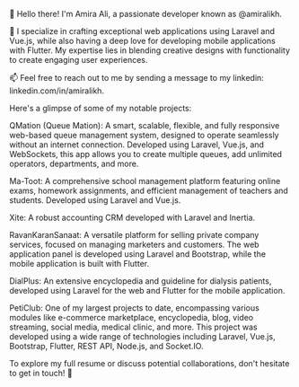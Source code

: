 👋 Hello there! I'm Amira Ali, a passionate developer known as @amiralikh.

🚀 I specialize in crafting exceptional web applications using Laravel and Vue.js, while also having a deep love for developing mobile applications with Flutter. My expertise lies in blending creative designs with functionality to create engaging user experiences.

📫 Feel free to reach out to me by sending a message to my linkedin: linkedin.com/in/amiralikh.

Here's a glimpse of some of my notable projects:

QMation (Queue Mation): A smart, scalable, flexible, and fully responsive web-based queue management system, designed to operate seamlessly without an internet connection. Developed using Laravel, Vue.js, and WebSockets, this app allows you to create multiple queues, add unlimited operators, departments, and more.

Ma-Toot: A comprehensive school management platform featuring online exams, homework assignments, and efficient management of teachers and students. Developed using Laravel and Vue.js.

Xite: A robust accounting CRM developed with Laravel and Inertia.

RavanKaranSanaat: A versatile platform for selling private company services, focused on managing marketers and customers. The web application panel is developed using Laravel and Bootstrap, while the mobile application is built with Flutter.

DialPlus: An extensive encyclopedia and guideline for dialysis patients, developed using Laravel for the web and Flutter for the mobile application.

PetiClub: One of my largest projects to date, encompassing various modules like e-commerce marketplace, encyclopedia, blog, video streaming, social media, medical clinic, and more. This project was developed using a wide range of technologies including Laravel, Vue.js, Bootstrap, Flutter, REST API, Node.js, and Socket.IO.

To explore my full resume or discuss potential collaborations, don't hesitate to get in touch! 💞️

